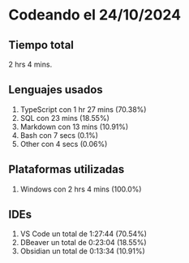 # Codeando el 24/10/2024

## Tiempo total
2 hrs 4 mins.

## Lenguajes usados
1. TypeScript con 1 hr 27 mins (70.38%)
1. SQL con 23 mins (18.55%)
1. Markdown con 13 mins (10.91%)
1. Bash con 7 secs (0.1%)
1. Other con 4 secs (0.06%)

## Plataformas utilizadas
1. Windows con 2 hrs 4 mins (100.0%)

## IDEs
1. VS Code un total de 1:27:44 (70.54%)
1. DBeaver un total de 0:23:04 (18.55%)
1. Obsidian un total de 0:13:34 (10.91%)

